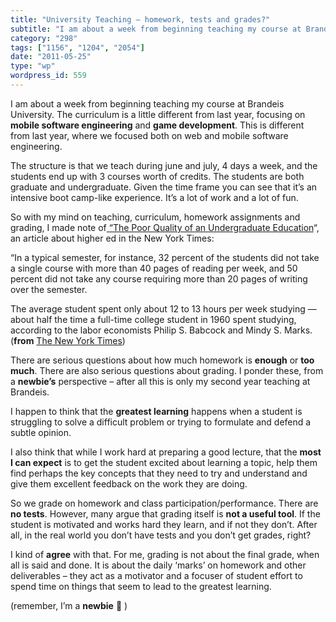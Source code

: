 ```yaml
---
title: "University Teaching – homework, tests and grades?"
subtitle: "I am about a week from beginning teaching my course at Brandeis University. The curriculum is a litt..."
category: "298"
tags: ["1156", "1204", "2054"]
date: "2011-05-25"
type: "wp"
wordpress_id: 559
---
```

I am about a week from beginning teaching my course at Brandeis University. The curriculum is a little different from last year, focusing on **mobile software engineering** and **game development**. This is different from last year, where we focused both on web and mobile software engineering.

The structure is that we teach during june and july, 4 days a week, and the students end up with 3 courses worth of credits. The students are both graduate and undergraduate. Given the time frame you can see that it’s an intensive boot camp-like experience. It’s a lot of work and a lot of fun.

So with my mind on teaching, curriculum, homework assignments and grading, I made note of[ “The Poor Quality of an Undergraduate Education](http://www.nytimes.com/2011/05/15/opinion/15arum.html?_r=1)“, an article about higher ed in the New York Times:

> 

“In a typical semester, for instance, 32 percent of the students did not take a single course with more than 40 pages of reading per week, and 50 percent did not take any course requiring more than 20 pages of writing over the semester.

The average student spent only about 12 to 13 hours per week studying — about half the time a full-time college student in 1960 spent studying, according to the labor economists Philip S. Babcock and Mindy S. Marks. (**from** [The New York Times](http://www.nytimes.com/2011/05/15/opinion/15arum.html?_r=1))

There are serious questions about how much homework is **enough** or **too much**. There are also serious questions about grading. I ponder these, from a **newbie’s** perspective – after all this is only my second year teaching at Brandeis.

I happen to think that the **greatest learning** happens when a student is struggling to solve a difficult problem or trying to formulate and defend a subtle opinion.

I also think that while I work hard at preparing a good lecture, that the **most I can expect** is to get the student excited about learning a topic, help them find perhaps the key concepts that they need to try and understand and give them excellent feedback on the work they are doing.

So we grade on homework and class participation/performance. There are **no tests**. However, many argue that grading itself is **not a useful tool**. If the student is motivated and works hard they learn, and if not they don’t. After all, in the real world you don’t have tests and you don’t get grades, right?

I kind of **agree** with that. For me, grading is not about the final grade, when all is said and done. It is about the daily ‘marks’ on homework and other deliverables – they act as a motivator and a focuser of student effort to spend time on things that seem to lead to the greatest learning.

(remember, I’m a **newbie** 🙂 )